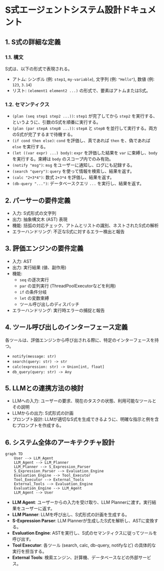 
# S式エージェントシステム設計ドキュメント

## 1. S式の詳細な定義

### 1.1. 構文

S式は、以下の形式で表現される。

- アトム: シンボル (例: `step1`, `my-variable`), 文字列 (例: `"Hello"`), 数値 (例: `123`, `3.14`)
- リスト: `(element1 element2 ...)` の形式で、要素はアトムまたはS式。

### 1.2. セマンティクス

- `(plan (seq step1 step2 ...))`: `step1` が完了してから `step2` を実行する、というように、引数のS式を順番に実行する。
- `(plan (par stepA stepB ...))`: `stepA` と `stepB` を並行して実行する。両方のS式が完了するまで待機する。
- `(if cond then else)`: `cond` を評価し、真であれば `then` を、偽であれば `else` を実行する。
- `(let ((var expr) ...) body)`: `expr` を評価した結果を `var` に束縛し、`body` を実行する。束縛は `body` のスコープ内でのみ有効。
- `(notify "msg")`: `msg` をユーザーに通知し、ログにも記録する。
- `(search "query")`: `query` を使って情報を検索し、結果を返す。
- `(calc "2+3*4")`: 数式 `2+3*4` を評価し、結果を返す。
- `(db-query "...")`: データベースクエリ `...` を実行し、結果を返す。

## 2. パーサーの要件定義

- 入力: S式形式の文字列
- 出力: 抽象構文木 (AST) 表現
- 機能: 括弧の対応チェック、アトムとリストの識別、ネストされたS式の解析
- エラーハンドリング: 不正なS式に対するエラー検出と報告

## 3. 評価エンジンの要件定義

- 入力: AST
- 出力: 実行結果 (値、副作用)
- 機能: 
    - `seq` の逐次実行
    - `par` の並列実行 (ThreadPoolExecutorなどを利用)
    - `if` の条件分岐
    - `let` の変数束縛
    - ツール呼び出しのディスパッチ
- エラーハンドリング: 実行時エラーの捕捉と報告

## 4. ツール呼び出しのインターフェース定義

各ツールは、評価エンジンから呼び出される際に、特定のインターフェースを持つ。

- `notify(message: str)`
- `search(query: str) -> str`
- `calc(expression: str) -> Union[int, float]`
- `db_query(query: str) -> Any`

## 5. LLMとの連携方法の検討

- LLMへの入力: ユーザーの要求、現在のタスクの状態、利用可能なツールとその説明
- LLMからの出力: S式形式の計画
- プロンプト設計: LLMが適切なS式を生成できるように、明確な指示と例を含むプロンプトを作成する。

## 6. システム全体のアーキテクチャ設計

```mermaid
graph TD
    User --> LLM_Agent
    LLM_Agent --> LLM_Planner
    LLM_Planner --> S_Expression_Parser
    S_Expression_Parser --> Evaluation_Engine
    Evaluation_Engine --> Tool_Executor
    Tool_Executor --> External_Tools
    External_Tools --> Evaluation_Engine
    Evaluation_Engine --> LLM_Agent
    LLM_Agent --> User
```

- **LLM Agent**: ユーザーからの入力を受け取り、LLM Plannerに渡す。実行結果をユーザーに返す。
- **LLM Planner**: LLMを呼び出し、S式形式の計画を生成する。
- **S-Expression Parser**: LLM Plannerが生成したS式を解析し、ASTに変換する。
- **Evaluation Engine**: ASTを実行し、S式のセマンティクスに従ってツールを呼び出す。
- **Tool Executor**: 各ツール (search, calc, db-query, notifyなど) の具体的な実行を担当する。
- **External Tools**: 検索エンジン、計算機、データベースなどの外部サービス。

